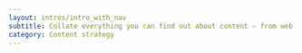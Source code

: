 ```yaml
---
layout: intros/intro_with_nav
subtitle: Collate everything you can find out about content – from web pages and assets through to content types, content owners or subject matter experts, users and metadata.
category: Content strategy
---
```

